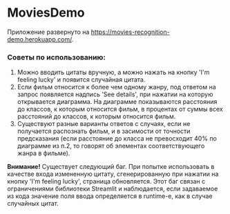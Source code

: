 # MoviesDemo
Приложение развернуто на https://movies-recognition-demo.herokuapp.com/.
### Советы по использованию:
1) Можно вводить цитаты вручную, а можно нажать на кнопку 'I'm feeling lucky' и появится случайная цитата.
2) Если фильм относится к более чем одному жанру, под ответом на запрос появляется надпись 'See details', при нажатии на которую открывается диаграмма. На диаграмме показываются расстояния до классов, к которым относится фильм, в процентах от суммы всех расстояний до классов, к которым относится фильм. 
3) Существуют разные варианты ответов с случаях, если не получается распознать фильм, и в засимости от точности предсказания (если расстояние до класса не превосходит 40% по диаграмме из п.2, то говорят об элементах соответствующего жанра в фильме).

**Внимание!** Существует следующий баг. При попытке использовать в качестве входа измененную цитату, сгенерированную при нажатии на кнопку 'I'm feeling lucky', страница обновляется. Этот баг связан с ограничениями библиотеки Streamlit и наблюдается, если задаваемое из кода значение поля ввода определяется в runtime-е, как в случае случайных цитат.
